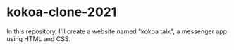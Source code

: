 # kokoa-clone-2021

In this repository, I'll create a website named "kokoa talk", a messenger app using HTML and CSS.
